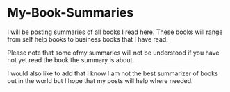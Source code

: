 # My-Book-Summaries
I will be posting summaries of all books I read here. These books will range from self help books to business books that I have read.


Please note that some ofmy summaries will not be understood if you have not yet read the book the summary is about.

I would also like to add that I know I am not the best summarizer of books out in the world but I hope that my posts will help where needed.
